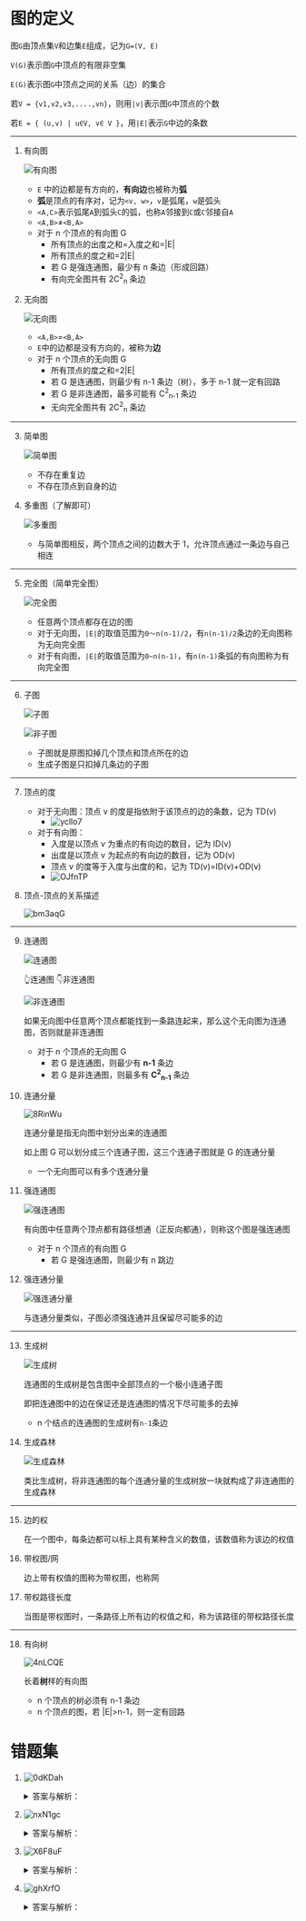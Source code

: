 # 图的定义

图`G`由顶点集`V`和边集`E`组成，记为`G=(V, E)`

`V(G)`表示图`G`中顶点的有限非空集

`E(G)`表示图`G`中顶点之间的关系（边）的集合

若`V = {v1,v2,v3,....,vn}`，则用`|v|`表示图`G`中顶点的个数

若`E = { (u,v) | u∈V, v∈ V }`，用`|E|`表示`G`中边的条数
- - - - - -

1. 有向图

   ![有向图](https://cdn.staticaly.com/gh/tippye/PicCloud@master/uPic/2022/11/16/EW4SLx.png)
    - `E` 中的边都是有方向的，**有向边**也被称为**弧**
    - **弧**是顶点的有序对，记为`<v, w>`，`v`是弧尾，`w`是弧头
    - `<A,C>`表示弧尾`A`到弧头`C`的弧，也称`A`邻接到`C`或`C`邻接自`A`
    - `<A,B>`≠`<B,A>`
    - 对于 n 个顶点的有向图 G
        - 所有顶点的出度之和=入度之和=|E|
        - 所有顶点的度之和=2|E|
        - 若 G 是强连通图，最少有 n 条边（形成回路）
        - 有向完全图共有 2C<sup>2</sup><sub>n</sub> 条边
2. 无向图

   ![无向图](https://cdn.staticaly.com/gh/tippye/PicCloud@master/uPic/2022/11/16/uJdvZz.png)
    - `<A,B>`=`<B,A>`
    - `E`中的边都是没有方向的，被称为**边**
    - 对于 n 个顶点的无向图 G
        - 所有顶点的度之和=2|E|
        - 若 G 是连通图，则最少有 n-1 条边（树），多于 n-1 就一定有回路
        - 若 G 是非连通图，最多可能有 C<sup>2</sup><sub>n-1</sub> 条边
        - 无向完全图共有 2C<sup>2</sup><sub>n</sub> 条边

- - - - - -

3. 简单图

   ![简单图](https://cdn.staticaly.com/gh/tippye/PicCloud@master/uPic/2022/11/16/DadaRN.png)
    - 不存在重复边
    - 不存在顶点到自身的边
4. 多重图（了解即可）

   ![多重图](https://cdn.staticaly.com/gh/tippye/PicCloud@master/uPic/2022/11/16/Vyui3g.png)
    - 与简单图相反，两个顶点之间的边数大于 1，允许顶点通过一条边与自己相连

- - - - - -

5. 完全图（简单完全图）

   ![完全图](https://cdn.staticaly.com/gh/tippye/PicCloud@master/uPic/2022/11/16/L4Tm82.png)
    - 任意两个顶点都存在边的图
    - 对于无向图，`|E|`的取值范围为`0～n(n-1)/2`，有`n(n-1)/2`条边的无向图称为无向完全图
    - 对于有向图，`|E|`的取值范围为`0~n(n-1)`，有`n(n-1)`条弧的有向图称为有向完全图

- - - - - -

6. 子图

   ![子图](https://cdn.staticaly.com/gh/tippye/PicCloud@master/uPic/2022/11/16/VUStVb.png)

   ![非子图](https://cdn.staticaly.com/gh/tippye/PicCloud@master/uPic/2022/11/16/T86Ffb.png)
    - 子图就是原图扣掉几个顶点和顶点所在的边
    - 生成子图是只扣掉几条边的子图

- - - - - -

7. 顶点的度
    - 对于无向图：顶点 v 的度是指依附于该顶点的边的条数，记为 TD(v)
        - ![ycllo7](https://cdn.staticaly.com/gh/tippye/PicCloud@master/uPic/2022/11/17/ycllo7.png)
    - 对于有向图：
        - 入度是以顶点 v 为重点的有向边的数目，记为 ID(v)
        - 出度是以顶点 v 为起点的有向边的数目，记为 OD(v)
        - 顶点 v 的度等于入度与出度的和，记为 TD(v)=ID(v)+OD(v)
        - ![OJfnTP](https://cdn.staticaly.com/gh/tippye/PicCloud@master/uPic/2022/11/17/OJfnTP.png)
8. 顶点-顶点的关系描述

   ![bm3aqG](https://cdn.staticaly.com/gh/tippye/PicCloud@master/uPic/2022/11/17/bm3aqG.png)

- - - - - -

9. 连通图

   ![连通图](https://cdn.staticaly.com/gh/tippye/PicCloud@master/uPic/2022/11/16/68KABs.png)

   👆连通图 👇非连通图

   ![非连通图](https://cdn.staticaly.com/gh/tippye/PicCloud@master/uPic/2022/11/16/DnFFOm.png)

   如果无向图中任意两个顶点都能找到一条路连起来，那么这个无向图为连通图，否则就是非连通图
    - 对于 n 个顶点的无向图 G
        - 若 G 是连通图，则最少有 **n-1** 条边
        - 若 G 是非连通图，则最多有 **C<sup>2</sup><sub>n-1</sub>** 条边
10. 连通分量

    ![8RinWu](https://cdn.staticaly.com/gh/tippye/PicCloud@master/uPic/2022/11/16/8RinWu.png)

    连通分量是指无向图中划分出来的连通图

    如上图 G 可以划分成三个连通子图，这三个连通子图就是 G 的连通分量
    - 一个无向图可以有多个连通分量
11. 强连通图

    ![强连通图](https://cdn.staticaly.com/gh/tippye/PicCloud@master/uPic/2022/11/16/HgKK3B.png)

    有向图中任意两个顶点都有路径想通（正反向都通），则称这个图是强连通图
    - 对于 n 个顶点的有向图 G
        - 若 G 是强连通图，则最少有 n 跳边
12. 强连通分量

    ![强连通分量](https://cdn.staticaly.com/gh/tippye/PicCloud@master/uPic/2022/11/16/4p5cuG.png)

    与连通分量类似，子图必须强连通并且保留尽可能多的边

- - - - - -

13. 生成树

    ![生成树](https://cdn.staticaly.com/gh/tippye/PicCloud@master/uPic/2022/11/16/1VF28W.png)

    连通图的生成树是包含图中全部顶点的一个极小连通子图

    即把连通图中的边在保证还是连通图的情况下尽可能多的去掉
    - n 个结点的连通图的生成树有`n-1`条边
14. 生成森林

    ![生成森林](https://cdn.staticaly.com/gh/tippye/PicCloud@master/uPic/2022/11/16/nfB1RI.png)

    类比生成树，将非连通图的每个连通分量的生成树放一块就构成了非连通图的生成森林

- - - - - -

15. 边的权

    在一个图中，每条边都可以标上具有某种含义的数值，该数值称为该边的权值
16. 带权图/网

    边上带有权值的图称为带权图，也称网
17. 带权路径长度

    当图是带权图时，一条路径上所有边的权值之和，称为该路径的带权路径长度

- - - - - -

18. 有向树

    ![4nLCQE](https://cdn.staticaly.com/gh/tippye/PicCloud@master/uPic/2022/11/17/4nLCQE.png)

    长着**树**样的有向图
    - n 个顶点的树必须有 n-1 条边
    - n 个顶点的图，若 |E|>n-1，则一定有回路

# 错题集

1. ![0dKDah](https://cdn.staticaly.com/gh/tippye/PicCloud@master/uPic/2022/11/17/0dKDah.png)
   <details>
   <summary>答案与解析：</summary>
   <br />
   答案：B
   <br />
   解析：<br />
   A选项不是无向图，直接pass

   B选项可以通过一次深度优先搜索访问到所有顶点

   C选项有回路但不一定连通，所以不能一次</details>

2. ![nxN1gc](https://cdn.staticaly.com/gh/tippye/PicCloud@master/uPic/2022/11/17/nxN1gc.png)
   <details>
   <summary>答案与解析：</summary>
   <br />答案：B<br />
   解析：<br />
   n 个顶点的生成树具有 n-1 条边的极小连通子图

   n 个顶点的环有 n 条边，所以去掉任意一条边都有一个生成树

   也就是说可以有 n 棵生成树</details>
3. ![X6F8uF](https://cdn.staticaly.com/gh/tippye/PicCloud@master/uPic/2022/11/17/X6F8uF.png)
   <details>
   <summary>答案与解析：</summary>
   <br />答案：C<br />
   解析：<br />
   I: 回路是路径，简单回路是简单路径
   II: 看6.2的邻接矩阵和邻接表就知道了
   III: 存在回路的图不存在拓扑序列</details>
4. ![ghXrfO](https://cdn.staticaly.com/gh/tippye/PicCloud@master/uPic/2022/11/17/ghXrfO.png)
   <details>
   <summary>答案与解析：</summary>
   <br />答案：C<br />
   解析：<br />
   "任何情况下都是连通的"，"需要的变数最少是"表示6个顶点时是一个完全图，第7个顶点有一条边与完全图连接

   C<sup>2</sup><sub>6</sub> + 1 = (6*(6-1))/2 + 1 = 16</details>